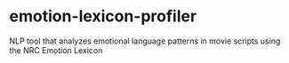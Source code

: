 # emotion-lexicon-profiler
NLP tool that analyzes emotional language patterns in movie scripts using the NRC Emotion Lexicon

